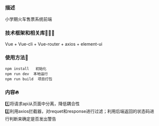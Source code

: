 ### 描述
小学期火车售票系统前端

### 技术框架和相关库👨🏼‍💻
Vue + Vue-cli + Vue-router + axios + element-ui

### 使用方法🤔
```
npm install   初始化
npm run dev  本地运行
npm run build  项目打包
```

### 内容🔥
1️⃣将请求api从页面中分离，降低耦合性  
2️⃣利用axios拦截器，对requet和response进行过滤；利用后端返回的状态码进行判断来确定是否发出警告  

